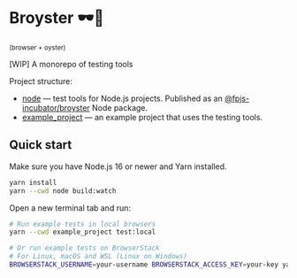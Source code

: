 # Broyster 🕶️🦪

<sup>(browser + oyster)</sup>

[WIP] A monorepo of testing tools

Project structure:

- [node](node) — test tools for Node.js projects.
    Published as an [@fpjs-incubator/broyster](https://npmjs.com/package/@fpjs-incubator/broyster) Node package.
- [example_project](example_project) — an example project that uses the testing tools.

## Quick start

Make sure you have Node.js 16 or newer and Yarn installed.

```bash
yarn install
yarn --cwd node build:watch
```

Open a new terminal tab and run:

```bash
# Run example tests in local browsers
yarn --cwd example_project test:local

# Or run example tests on BrowserStack
# For Linux, macOS and WSL (Linux on Windows)
BROWSERSTACK_USERNAME=your-username BROWSERSTACK_ACCESS_KEY=your-key yarn --cwd example_project test:browserstack
```
